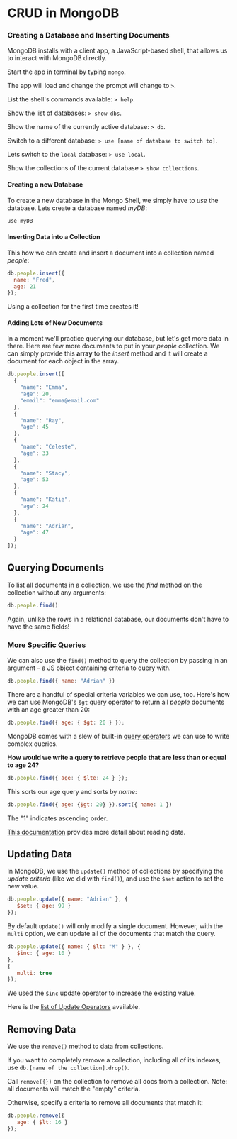 # CRUD in MongoDB

### Creating a Database and Inserting Documents

MongoDB installs with a client app, a JavaScript-based shell, that allows us to interact with MongoDB directly.

Start the app in terminal by typing `mongo`.

The app will load and change the prompt will change to `>`.

List the shell's commands available: `> help`.

Show the list of databases: `> show dbs`.

Show the name of the currently active database: `> db`.

Switch to a different database: `> use [name of database to switch to]`.

Lets switch to the `local` database: `> use local`.

Show the collections of the current database `> show collections`.

#### Creating a new Database

To create a new database in the Mongo Shell, we simply have to _use_ the database. Lets create a database named _myDB_:

```zsh
use myDB
```

#### Inserting Data into a Collection

This how we can create and insert a document into a collection named _people_:

```js
db.people.insert({
  name: "Fred",
  age: 21
});
```

Using a collection for the first time creates it!

#### Adding Lots of New Documents

In a moment we'll practice querying our database, but let's get more data in there. Here are few more documents to put in your _people_ collection. We can simply provide this **array** to the _insert_ method and it will create a document for each object in the array.

```javascript
db.people.insert([
  {
    "name": "Emma",
    "age": 20,
    "email": "emma@email.com"
  },
  {
    "name": "Ray",
    "age": 45
  },
  {
    "name": "Celeste",
    "age": 33
  },
  {
    "name": "Stacy",
    "age": 53
  },
  {
    "name": "Katie",
    "age": 24
  },
  {
    "name": "Adrian",
    "age": 47
  }
]);
```

## Querying Documents

To list all documents in a collection, we use the _find_ method on the collection without any arguments:

```js
db.people.find()
```

Again, unlike the rows in a relational database, our documents don't have to have the same fields!

### More Specific Queries

We can also use the `find()` method to query the collection by passing in an argument – a JS object containing criteria to query with.

```js
db.people.find({ name: "Adrian" })
```

There are a handful of special criteria variables we can use, too. Here's how we can use MongoDB's `$gt` query operator to return all _people_ documents with an age greater than 20:

```js
db.people.find({ age: { $gt: 20 } });
```

MongoDB comes with a slew of built-in [query operators](http://docs.mongodb.org/manual/reference/operator/query/#query-selectors) we can use to write complex queries.

**How would we write a query to retrieve people that are less than or equal to age 24?**
```js
db.people.find({ age: { $lte: 24 } });
```

This sorts our age query and sorts by _name_:

```js
db.people.find({ age: {$gt: 20} }).sort({ name: 1 })
```

The "1" indicates ascending order.

[This documentation](http://docs.mongodb.org/manual/core/read-operations-introduction/) provides more detail about reading data.

## Updating Data

In MongoDB, we use the `update()` method of collections by specifying the _update criteria_ \(like we did with `find()`\), and use the `$set` action to set the new value.

```js
db.people.update({ name: "Adrian" }, {
   $set: { age: 99 } 
});
```

By default `update()` will only modify a single document. However, with the `multi` option, we can update all of the documents that match the query.

```js
db.people.update({ name: { $lt: "M" } }, { 
   $inc: { age: 10 } 
}, 
{ 
   multi: true 
});
```

We used the `$inc` update operator to increase the existing value.

Here is the [list of Update Operators](http://docs.mongodb.org/manual/reference/operator/update/) available.

## Removing Data

We use the `remove()` method to data from collections.

If you want to completely remove a collection, including all of its indexes, use `db.[name of the collection].drop()`.

Call `remove({})` on the collection to remove all docs from a collection. Note: all documents will match the "empty" criteria.

Otherwise, specify a criteria to remove all documents that match it:

```js
db.people.remove({ 
   age: { $lt: 16 } 
});
```


